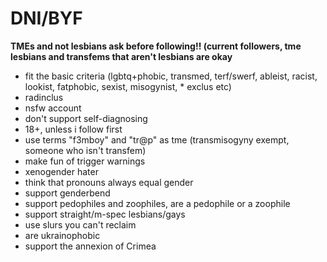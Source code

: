 # DNI/BYF


**TMEs and not lesbians ask before following!! (current followers, tme lesbians and transfems that aren't lesbians are okay**
* fit the basic criteria (lgbtq+phobic, transmed, terf/swerf, ableist, racist, lookist, fatphobic, sexist, misogynist, * exclus etc)
* radinclus
* nsfw account
* don't support self-diagnosing
* 18+, unless i follow first
* use terms "f3mboy" and "tr@p" as tme (transmisogyny exempt, someone who isn't transfem)
* make fun of trigger warnings
* xenogender hater
* think that pronouns always equal gender
* support genderbend
* support pedophiles and zoophiles, are a pedophile or a zoophile
* support straight/m-spec lesbians/gays
* use slurs you can't reclaim
* are ukrainophobic
* support the annexion of Crimea

